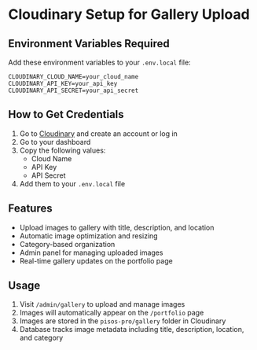 # Cloudinary Setup for Gallery Upload

## Environment Variables Required

Add these environment variables to your `.env.local` file:

```env
CLOUDINARY_CLOUD_NAME=your_cloud_name
CLOUDINARY_API_KEY=your_api_key
CLOUDINARY_API_SECRET=your_api_secret
```

## How to Get Credentials

1. Go to [Cloudinary](https://cloudinary.com) and create an account or log in
2. Go to your dashboard
3. Copy the following values:
   - Cloud Name
   - API Key
   - API Secret
4. Add them to your `.env.local` file

## Features

- Upload images to gallery with title, description, and location
- Automatic image optimization and resizing
- Category-based organization
- Admin panel for managing uploaded images
- Real-time gallery updates on the portfolio page

## Usage

1. Visit `/admin/gallery` to upload and manage images
2. Images will automatically appear on the `/portfolio` page
3. Images are stored in the `pisos-pro/gallery` folder in Cloudinary
4. Database tracks image metadata including title, description, location, and category